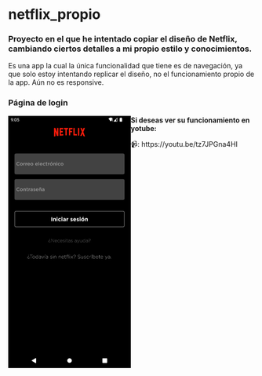 # netflix_propio

### Proyecto en el que he intentado copiar el diseño de Netflix, cambiando ciertos detalles a mi propio estilo y conocimientos.

Es una app la cual la única funcionalidad que tiene es de navegación, ya que solo estoy intentando replicar el diseño, no el funcionamiento propio de la app.
Aún no es responsive.

### Página de login

<div><img src="/screenshots/Screenshot_1644522008.png" align="left" width="250" ></div>


**Si deseas ver su funcionamiento en yotube:**
<div>📹: https://youtu.be/tz7JPGna4HI</div>

